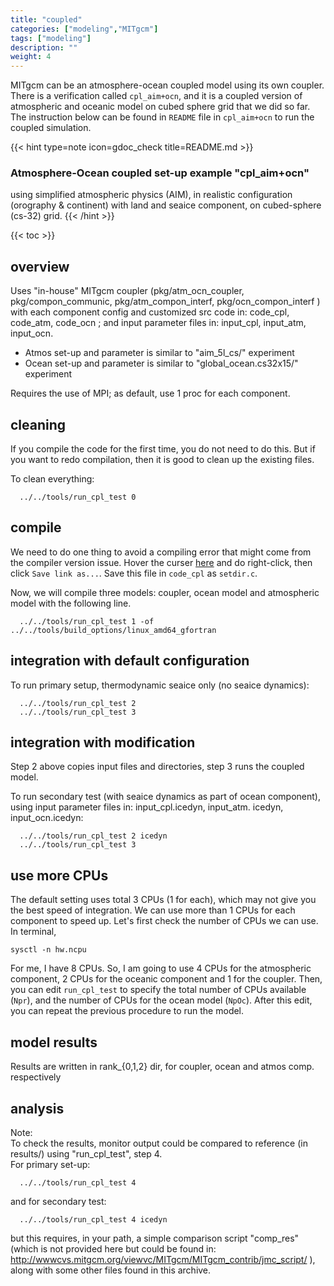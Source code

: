 ```yaml
---
title: "coupled"
categories: ["modeling","MITgcm"]
tags: ["modeling"]
description: ""
weight: 4
---
```


MITgcm can be an atmosphere-ocean coupled model using its own coupler. 
There is a verification called `cpl_aim+ocn`, and it is a coupled version of atmospheric and oceanic model on cubed sphere grid that we did so far.
The instruction below can be found in `README` file in `cpl_aim+ocn` to run the coupled simulation.

{{< hint type=note icon=gdoc_check title=README.md >}}
### Atmosphere-Ocean coupled set-up example "cpl_aim+ocn"
using simplified atmospheric physics (AIM), in realistic configuration (orography
& continent) with land and seaice component, on cubed-sphere (cs-32) grid.
{{< /hint >}}

{{< toc >}}

## overview
Uses "in-house" MITgcm coupler
(pkg/atm_ocn_coupler, pkg/compon_communic, pkg/atm_compon_interf, pkg/ocn_compon_interf )
with each component config and customized src code in: code_cpl, code_atm, code_ocn ;
and input parameter files in: input_cpl, input_atm, input_ocn.

- Atmos set-up and parameter is similar to "aim_5l_cs/" experiment
- Ocean set-up and parameter is similar to "global_ocean.cs32x15/" experiment

Requires the use of MPI; as default, use 1 proc for each component.


## cleaning
If you compile the code for the first time, you do not need to do this. But if you want to redo compilation, then it is good to clean up the existing files.

To clean everything:
```
  ../../tools/run_cpl_test 0
```

## compile
We need to do one thing to avoid a compiling error that might come from the compiler version issue.
Hover the curser [here](/files/mitgcmfiles/setdir.c) and do right-click, then click `Save link as...`.
Save this file in `code_cpl` as `setdir.c`.

Now, we will compile three models: coupler, ocean model and atmospheric model with the following line.
```
  ../../tools/run_cpl_test 1 -of ../../tools/build_options/linux_amd64_gfortran
```

## integration with default configuration
To run primary setup, thermodynamic seaice only (no seaice dynamics):
```
  ../../tools/run_cpl_test 2
  ../../tools/run_cpl_test 3
```

## integration with modification
Step 2 above copies input files and directories, step 3 runs the coupled model.

To run secondary test (with seaice dynamics as part of ocean component), using input parameter files in: input_cpl.icedyn, input_atm.     icedyn, input_ocn.icedyn:
```
  ../../tools/run_cpl_test 2 icedyn
  ../../tools/run_cpl_test 3
```
## use more CPUs
The default setting uses total 3 CPUs (1 for each), which may not give you the best speed of integration.
We can use more than 1 CPUs for each component to speed up. 
Let's first check the number of CPUs we can use. In terminal,
```
sysctl -n hw.ncpu
```
For me, I have 8 CPUs. So, I am going to use 4 CPUs for the atmospheric component, 2 CPUs for the oceanic component and 1 for the coupler.
Then, you can edit `run_cpl_test` to specify the total number of CPUs available (`Npr`), and the number of CPUs for the ocean model (`NpOc`).
After this edit, you can repeat the previous procedure to run the model.


## model results
Results are written in rank_{0,1,2} dir, for coupler, ocean and atmos comp. respectively


## analysis
Note:<br>
To check the results, monitor output could be compared to reference (in results/) using "run_cpl_test", step 4.<br>
For primary set-up:
```
  ../../tools/run_cpl_test 4
```
and for secondary test:
```
  ../../tools/run_cpl_test 4 icedyn
```
but this requires, in your path, a simple comparison script "comp_res"
(which is not provided here but could be found in:
 http://wwwcvs.mitgcm.org/viewvc/MITgcm/MITgcm_contrib/jmc_script/ ), along with some other files found in this archive.
